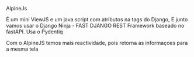AlpineJs

É um mini ViewJS e um java script com atributos na tags do Django, 
E junto vamos usar o Django Ninja - FAST DJANGO REST Framework
baseado no fastAPI. Usa o Pydentiq

Com o AlpineJS temos mais reactividade, pois retorna as informaçoes para a mesma tela